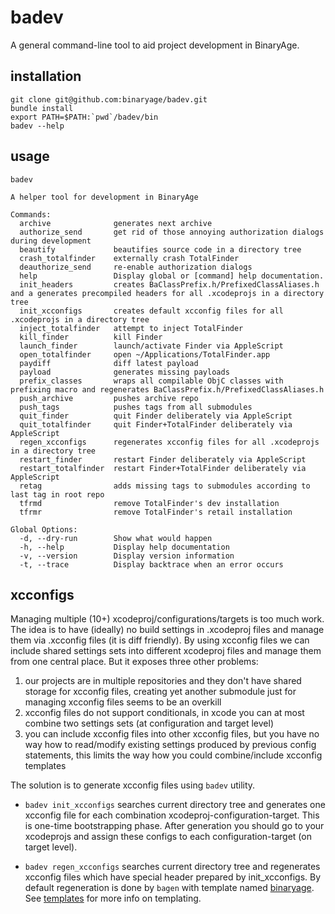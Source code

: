 # badev

A general command-line tool to aid project development in BinaryAge.

## installation

    git clone git@github.com:binaryage/badev.git
    bundle install
    export PATH=$PATH:`pwd`/badev/bin
    badev --help
## usage

    badev
  
    A helper tool for development in BinaryAge
  
    Commands:
      archive              generates next archive
      authorize_send       get rid of those annoying authorization dialogs during development
      beautify             beautifies source code in a directory tree
      crash_totalfinder    externally crash TotalFinder
      deauthorize_send     re-enable authorization dialogs
      help                 Display global or [command] help documentation.
      init_headers         creates BaClassPrefix.h/PrefixedClassAliases.h and a generates precompiled headers for all .xcodeprojs in a directory tree
      init_xcconfigs       creates default xcconfig files for all .xcodeprojs in a directory tree
      inject_totalfinder   attempt to inject TotalFinder
      kill_finder          kill Finder
      launch_finder        launch/activate Finder via AppleScript
      open_totalfinder     open ~/Applications/TotalFinder.app
      paydiff              diff latest payload
      payload              generates missing payloads
      prefix_classes       wraps all compilable ObjC classes with prefixing macro and regenerates BaClassPrefix.h/PrefixedClassAliases.h
      push_archive         pushes archive repo
      push_tags            pushes tags from all submodules
      quit_finder          quit Finder deliberately via AppleScript
      quit_totalfinder     quit Finder+TotalFinder deliberately via AppleScript
      regen_xcconfigs      regenerates xcconfig files for all .xcodeprojs in a directory tree
      restart_finder       restart Finder deliberately via AppleScript
      restart_totalfinder  restart Finder+TotalFinder deliberately via AppleScript
      retag                adds missing tags to submodules according to last tag in root repo
      tfrmd                remove TotalFinder's dev installation
      tfrmr                remove TotalFinder's retail installation
  
    Global Options:
      -d, --dry-run        Show what would happen 
      -h, --help           Display help documentation 
      -v, --version        Display version information 
      -t, --trace          Display backtrace when an error occurs 
  
## xcconfigs

Managing multiple (10+) xcodeproj/configurations/targets is too much work. The idea is to have (ideally) no build settings in .xcodeproj files and manage them via .xcconfig files (it is diff friendly). By using xcconfig files we can include shared settings sets into different xcodeproj files and manage them from one central place. But it exposes three other problems:

1. our projects are in multiple repositories and they don't have shared storage for xcconfig files, creating yet another submodule just for managing xcconfig files seems to be an overkill
2. xcconfig files do not support conditionals, in xcode you can at most combine two settings sets (at configuration and target level)
3. you can include xcconfig files into other xcconfig files, but you have no way how to read/modify existing settings produced by previous config statements, this limits the way how you could combine/include xcconfig templates

The solution is to generate xcconfig files using `badev` utility.

* `badev init_xcconfigs` searches current directory tree and generates one xcconfig file for each combination xcodeproj-configuration-target. This is one-time bootstrapping phase. After generation you should go to your xcodeprojs and assign these configs to each configuration-target (on target level).

* `badev regen_xcconfigs` searches current directory tree and regenerates xcconfig files which have special header prepared by init_xcconfigs. By default regeneration is done by `bagen` with template named [binaryage](https://github.com/binaryage/badev/blob/master/templates/binaryage.xcconfig.erb). See [templates](https://github.com/binaryage/badev/tree/master/templates) for more info on templating.

